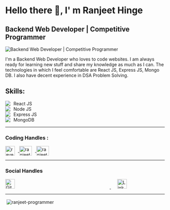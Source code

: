 # Hello there 👋, I' m Ranjeet  Hinge
## Backend Web Developer | Competitive Programmer 
![Backend Web Developer  | Competitive Programmer ](https://image.freepik.com/free-vector/hand-drawn-web-developers_23-2148819604.jpg)

I'm a Backend Web Developer who loves to code websites. I am always ready for learning new stuff and share my knowledge as much as I can.  The technologies in which I feel comfortable are React JS, Express JS, Mongo DB. I  also have decent experience in  DSA Problem Solving.

<h2>Skills:</h2>

<ul style="list-style-type: none; padding: 0;">
  <li style="text-decoration : none; display: flex; align-items: center;"><img src="https://img.icons8.com/color/48/000000/react-native.png" style="margin-right: 10px;"/>React JS</li>
  <li style="display: flex; align-items: center;"><img src="https://img.icons8.com/color/48/000000/nodejs.png" style="margin-right: 10px;"/>Node JS</li>
  <li style="display: flex; align-items: center;"><img src="https://img.icons8.com/color/48/000000/express.png" style="margin-right: 10px;"/>Express JS</li>
  <li style="display: flex; align-items: center;"><img src="https://img.icons8.com/color/48/000000/mongodb.png" style="margin-right: 10px;"/>MongoDB</li>
</ul>




<hr> </hr>
<h3 align="left">Coding Handles :</h3>
<p align="left">
  <a href="https://www.codechef.com/users/revenge_ff" target="_blank">
   <img align="center" src="https://www.codechef.com/sites/all/themes/abessive/cc-logo.svg" alt="revenge_ff" height="30" width="30" style="margin-right: 10px;"/>
  </a>
  <a href="https://www.hackerrank.com/ranjeethingeoff1" target="_blank">
    <img align="center" src="https://raw.githubusercontent.com/rahuldkjain/github-profile-readme-generator/master/src/images/icons/Social/hackerrank.svg" alt="ranjeethingeoff1" height="30" width="40" style="margin-right: 10px;">
  </a>
  <a href="https://www.leetcode.com/ranjeethingeofficial" target="_blank">
    <img align="center" src="https://raw.githubusercontent.com/rahuldkjain/github-profile-readme-generator/master/src/images/icons/Social/leet-code.svg" alt="ranjeethingeofficial" height="30" width="40">
  </a>
</p>

<hr></hr>

<!-- <h3 align="left">Internships:</h3>
<p align="left">
  <a href="https://www.connectwise.com/" target="_blank" rel="noreferrer">
    <img src="https://i.imgur.com/PfjLH1p.png" alt="ConnectWise" height="30" style="margin-right: 10px;"/>
  </a>
  <a href="https://cimpress.com/" target="_blank" rel="noreferrer">
    <img src="https://i.imgur.com/e2nZnEs.png" alt="Cimpress" height="30" />
  </a>
</p>
<hr></hr> -->

<h3 align="left"> Social Handles </h3>

<a href="https://github.com/ranjeet-programmer" target="_blank" rel="noreferrer">
  <img src="https://github.githubassets.com/images/modules/logos_page/GitHub-Mark.png" alt="GitHub" height="30" style="margin-right: 300px;">
</a>&nbsp;&nbsp;&nbsp;&nbsp;

<a href="https://www.linkedin.com/in/ranjeet-hinge-7884b019b/" target="_blank">
    <img src="https://www.freepnglogos.com/uploads/linkedin-blue-style-logo-png-0.png" alt="LinkedIn" height="30" />
  </a>

<hr>
<p>&nbsp;<img align="center" src="https://github-readme-stats.vercel.app/api?username=ranjeet-programmer&show_icons=true&locale=en" alt="ranjeet-programmer" /></p>



